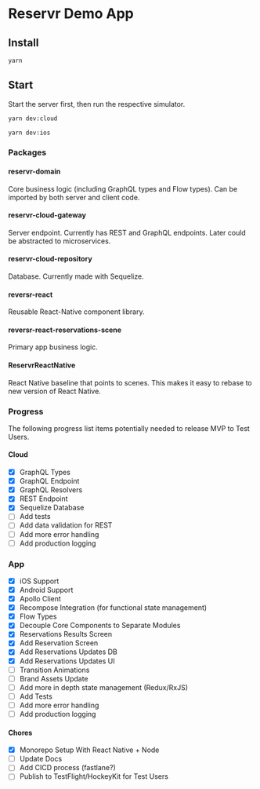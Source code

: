 # Reservr Demo App

## Install

```bash
yarn
```

## Start

Start the server first, then run the respective simulator.

```bash
yarn dev:cloud
```

```bash
yarn dev:ios
```

### Packages

#### reservr-domain

Core business logic (including GraphQL types and Flow types). Can be imported by both server and client code.

#### reservr-cloud-gateway

Server endpoint. Currently has REST and GraphQL endpoints. Later could be abstracted to microservices.

#### reservr-cloud-repository

Database. Currently made with Sequelize.

#### reversr-react

Reusable React-Native component library.

#### reversr-react-reservations-scene

Primary app business logic.

#### ReservrReactNative

React Native baseline that points to scenes. This makes it easy to rebase to new version of React Native.

### Progress

The following progress list items potentially needed to release MVP to Test Users.

#### Cloud

- [x] GraphQL Types
- [x] GraphQL Endpoint
- [x] GraphQL Resolvers
- [x] REST Endpoint
- [x] Sequelize Database
- [ ] Add tests
- [ ] Add data validation for REST
- [ ] Add more error handling
- [ ] Add production logging

### App

- [x] iOS Support
- [x] Android Support
- [x] Apollo Client
- [x] Recompose Integration (for functional state management)
- [x] Flow Types
- [x] Decouple Core Components to Separate Modules
- [x] Reservations Results Screen
- [x] Add Reservation Screen
- [x] Add Reservations Updates DB
- [x] Add Reservations Updates UI
- [ ] Transition Animations
- [ ] Brand Assets Update
- [ ] Add more in depth state management (Redux/RxJS)
- [ ] Add Tests
- [ ] Add more error handling
- [ ] Add production logging

#### Chores

- [x] Monorepo Setup With React Native + Node
- [ ] Update Docs
- [ ] Add CICD process (fastlane?)
- [ ] Publish to TestFlight/HockeyKit for Test Users